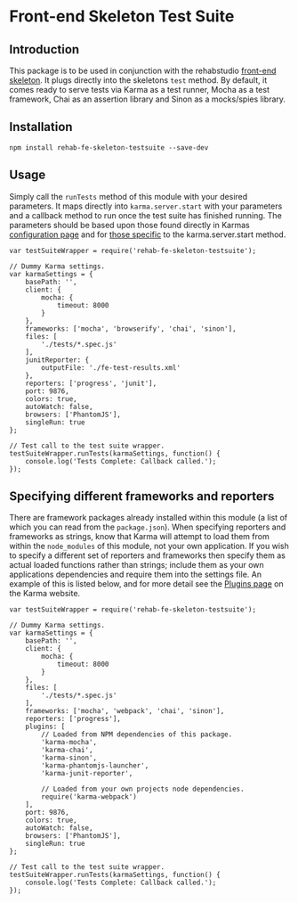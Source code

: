 # Front-end Skeleton Test Suite

## Introduction
This package is to be used in conjunction with the rehabstudio [front-end skeleton](https://github.com/rehabstudio/fe-skeleton). It plugs directly into the skeletons `test` method. By default, it comes ready to serve tests via Karma as a test runner, Mocha as a test framework, Chai as an assertion library and Sinon as a mocks/spies library.

## Installation
```npm install rehab-fe-skeleton-testsuite --save-dev```

## Usage
Simply call the `runTests` method of this module with your desired parameters. It maps directly into `karma.server.start` with your parameters and a callback method to run once the test suite has finished running. The parameters should be based upon those found directly in Karmas [configuration page](http://karma-runner.github.io/0.12/config/configuration-file.html) and for [those specific](https://github.com/karma-runner/karma/blob/master/lib/server.js#L281) to the karma.server.start method.

```
var testSuiteWrapper = require('rehab-fe-skeleton-testsuite');

// Dummy Karma settings.
var karmaSettings = {
    basePath: '',
    client: {
        mocha: {
            timeout: 8000
        }
    },
    frameworks: ['mocha', 'browserify', 'chai', 'sinon'],
    files: [
        './tests/*.spec.js'
    ],
    junitReporter: {
        outputFile: './fe-test-results.xml'
    },
    reporters: ['progress', 'junit'],
    port: 9876,
    colors: true,
    autoWatch: false,
    browsers: ['PhantomJS'],
    singleRun: true
};

// Test call to the test suite wrapper.
testSuiteWrapper.runTests(karmaSettings, function() {
    console.log('Tests Complete: Callback called.');
});
```

## Specifying different frameworks and reporters

There are framework packages already installed within this module (a list of which you can read from the `package.json`). When specifying reporters and frameworks as strings, know that Karma will attempt to load them from within the `node_modules` of this module, not your own application. If you wish to specify a different set of reporters and frameworks then specify them as actual loaded functions rather than strings; include them as your own applications dependencies and require them into the settings file. An example of this is listed below, and for more detail see the [Plugins page](http://karma-runner.github.io/0.12/config/plugins.html) on the Karma website.

```
var testSuiteWrapper = require('rehab-fe-skeleton-testsuite');

// Dummy Karma settings.
var karmaSettings = {
    basePath: '',
    client: {
        mocha: {
            timeout: 8000
        }
    },
    files: [
        './tests/*.spec.js'
    ],
    frameworks: ['mocha', 'webpack', 'chai', 'sinon'],
    reporters: ['progress'],
    plugins: [
        // Loaded from NPM dependencies of this package.
        'karma-mocha',
        'karma-chai',
        'karma-sinon',
        'karma-phantomjs-launcher',
        'karma-junit-reporter',

        // Loaded from your own projects node dependencies.
        require('karma-webpack')
    ],
    port: 9876,
    colors: true,
    autoWatch: false,
    browsers: ['PhantomJS'],
    singleRun: true
};

// Test call to the test suite wrapper.
testSuiteWrapper.runTests(karmaSettings, function() {
    console.log('Tests Complete: Callback called.');
});
```
